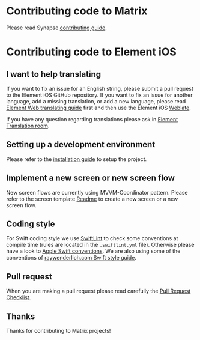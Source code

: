 # Contributing code to Matrix

Please read Synapse [contributing guide](https://github.com/matrix-org/synapse/blob/master/CONTRIBUTING.md).

# Contributing code to Element iOS

## I want to help translating

If you want to fix an issue for an English string, please submit a pull request to the Element iOS GitHub repository.
If you want to fix an issue for another language, add a missing translation, or  add a new language, please read [Element Web translating guide](https://github.com/vector-im/element-web/blob/develop/docs/translating.md) first and then use the Element iOS [Weblate](https://translate.riot.im/projects/riot-ios/).

If you have any question regarding translations please ask in [Element Translation room](https://matrix.to/#/#element-translations:matrix.org).

## Setting up a development environment

Please refer to the [installation guide](INSTALL.md) to setup the project.

## Implement a new screen or new screen flow

New screen flows are currently using MVVM-Coordinator pattern. Please refer to the screen template [Readme](Tools/Templates/README.md) to create a new screen or a new screen flow.

## Coding style

For Swift coding style we use [SwiftLint](https://github.com/realm/SwiftLint) to check some conventions at compile time (rules are located in the `.swiftlint.yml` file). 
Otherwise please have a look to [Apple Swift conventions](https://swift.org/documentation/api-design-guidelines.html#conventions). We are also using some of the conventions of [raywenderlich.com Swift style guide](https://github.com/raywenderlich/swift-style-guide).

## Pull request

When you are making a pull request please read carefully the [Pull Request Checklist](https://github.com/vector-im/element-ios/blob/develop/.github/PULL_REQUEST_TEMPLATE.md).

## Thanks

Thanks for contributing to Matrix projects!